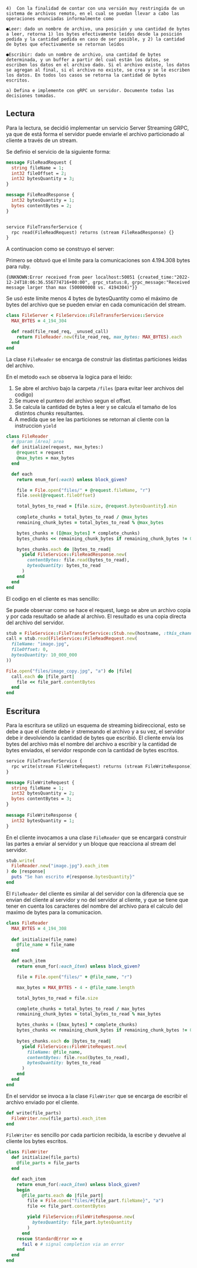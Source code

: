 ```
4)  Con la finalidad de contar con una versión muy restringida de un sistema de archivos remoto, en el cual se puedan llevar a cabo las operaciones enunciadas informalmente como

●Leer: dado un nombre de archivo, una posición y una cantidad de bytes a leer, retorna 1) los bytes efectivamente leídos desde la posición pedida y la cantidad pedida en caso de ser posible, y 2) la cantidad de bytes que efectivamente se retornan leídos

●Escribir: dado un nombre de archivo, una cantidad de bytes determinada, y un buffer a partir del cual están los datos, se escriben los datos en el archivo dado. Si el archivo existe, los datos se agregan al final, si el archivo no existe, se crea y se le escriben los datos. En todos los casos se retorna la cantidad de bytes escritos.

a) Defina e implemente con gRPC un servidor. Documente todas las decisiones tomadas.
```

## Lectura

Para la lectura, se decidió implementar un servicio Server Streaming GRPC, ya que de está forma el servidor puede enviarle el archivo particionado al cliente a través de un stream.

Se definio el servicio de la siguiente forma:
```proto
message FileReadRequest {
  string fileName = 1;
  int32 fileOffset = 2;
  int32 bytesQuantity = 3;
}

message FileReadResponse {
  int32 bytesQuantity = 1;
  bytes contentBytes = 2;
}


service FileTransferService {
  rpc read(FileReadRequest) returns (stream FileReadResponse) {}
}
```

A continuacion como se construyo el server:

Primero se obtuvó que el limite para la comunicaciones son 4.194.308 bytes para ruby.
```
{UNKNOWN:Error received from peer localhost:50051 {created_time:"2022-12-24T18:06:36.556774716+00:00", grpc_status:8, grpc_message:"Received message larger than max (500000008 vs. 4194304)"}}
```

Se usó este límite menos 4 bytes de bytesQuantity como el máximo de bytes del archivo que se pueden enviar en cada comunicación del stream.
```ruby
class FileServer < FileService::FileTransferService::Service
  MAX_BYTES = 4_194_304

  def read(file_read_req, _unused_call)
    return FileReader.new(file_read_req, max_bytes: MAX_BYTES).each
  end
end
```

La clase `FileReader` se encarga de construir las distintas particiones leidas del archivo.

En el metodo `each` se observa la logica para el leido: 
1. Se abre el archivo bajo la carpeta `/files` (para evitar leer archivos del codigo)
2. Se mueve el puntero del archivo segun el offset.
3. Se calcula la cantidad de bytes a leer y se calcula el tamaño de los distintos *chunks* resultantes.
4. A medida que se lee las particiones se retornan al cliente con la instruccion `yield`
```ruby
class FileReader
  # @param [Area] area
  def initialize(request, max_bytes:)
    @request = request
    @max_bytes = max_bytes
  end

  def each
    return enum_for(:each) unless block_given?

    file = File.open("files/" + @request.fileName, "r")
    file.seek(@request.fileOffset)

    total_bytes_to_read = [file.size, @request.bytesQuantity].min
    
    complete_chunks = total_bytes_to_read / @max_bytes
    remaining_chunk_bytes = total_bytes_to_read % @max_bytes

    bytes_chunks = ([@max_bytes] * complete_chunks) 
    bytes_chunks << remaining_chunk_bytes if remaining_chunk_bytes != 0

    bytes_chunks.each do |bytes_to_read|
      yield FileService::FileReadResponse.new(
        contentBytes: file.read(bytes_to_read),
        bytesQuantity: bytes_to_read
      )
    end
  end
end
```

El codigo en el cliente es mas sencillo:

Se puede observar como se hace el request, luego se abre un archivo copia y por cada resultado se añade al archivo.
El resultado es una copia directa del archivo del servidor.
```ruby
stub = FileService::FileTransferService::Stub.new(hostname, :this_channel_is_insecure)
call = stub.read(FileService::FileReadRequest.new(
  fileName: "image.jpg",
  fileOffset: 0,
  bytesQuantity: 10_000_000
))

File.open("files/image_copy.jpg", "a") do |file|
  call.each do |file_part|
    file << file_part.contentBytes
  end
end
```

## Escritura

Para la escritura se utilizó un esquema de streaming bidireccional, esto se debe a que el cliente debe ir stremeando el archivo y a su vez, el servidor debe ir devolviendo la cantidad de bytes que escribió. El cliente envía los bytes del archivo más el nombre del archivo a escribir y la cantidad de bytes enviados, el servidor responde con la cantidad de bytes escritos.

```proto
service FileTransferService {
  rpc write(stream FileWriteRequest) returns (stream FileWriteResponse) {}
}

message FileWriteRequest {
  string fileName = 1;
  int32 bytesQuantity = 2;
  bytes contentBytes = 3;
}
 
message FileWriteResponse {
  int32 bytesQuantity = 1;
}
```

En el cliente invocamos a una clase `FileReader` que se encargará construir las partes a enviar al servidor y un bloque que reacciona al stream del servidor. 
```ruby
stub.write(
  FileReader.new("image.jpg").each_item
) do |response|
  puts "Se han escrito #{response.bytesQuantity}"
end
```

El `FileReader` del cliente es similar al del servidor con la diferencia que se envian del cliente al servidor y no del servidor al cliente, y que se tiene que tener en cuenta los caracteres del nombre del archivo para el calculo del maximo de bytes para la comunicacion.
```ruby
class FileReader
  MAX_BYTES = 4_194_308
  
  def initialize(file_name)
    @file_name = file_name
  end

  def each_item
    return enum_for(:each_item) unless block_given?

    file = File.open("files/" + @file_name, "r")

    max_bytes = MAX_BYTES - 4 - @file_name.length

    total_bytes_to_read = file.size

    complete_chunks = total_bytes_to_read / max_bytes
    remaining_chunk_bytes = total_bytes_to_read % max_bytes

    bytes_chunks = ([max_bytes] * complete_chunks) 
    bytes_chunks << remaining_chunk_bytes if remaining_chunk_bytes != 0
    
    bytes_chunks.each do |bytes_to_read|
      yield FileService::FileWriteRequest.new(
        fileName: @file_name,
        contentBytes: file.read(bytes_to_read),
        bytesQuantity: bytes_to_read
      )
    end
  end
end
```


En el servidor se invoca a la clase `FileWriter` que se encarga de escribir el archivo enviado por el cliente.
```ruby
def write(file_parts)
  FileWriter.new(file_parts).each_item
end
```

`FileWriter` es sencillo por cada particion recibida, la escribe y devuelve al cliente los bytes escritos.
```ruby
class FileWriter
  def initialize(file_parts)
    @file_parts = file_parts
  end

  def each_item
    return enum_for(:each_item) unless block_given?
    begin
      @file_parts.each do |file_part|
        file = File.open("files/#{file_part.fileName}", "a")
        file << file_part.contentBytes

        yield FileService::FileWriteResponse.new(
          bytesQuantity: file_part.bytesQuantity
        )
      end
    rescue StandardError => e
      fail e # signal completion via an error
    end
  end
end
```
